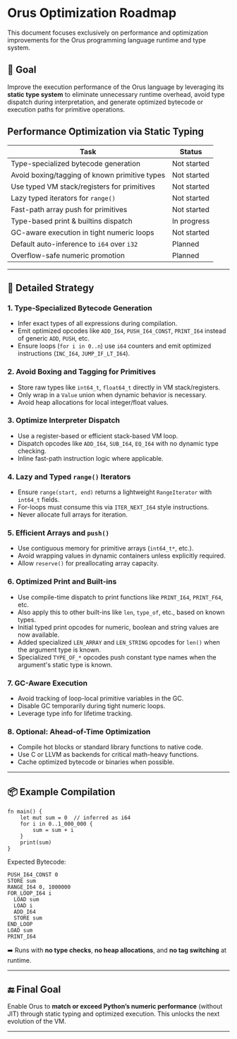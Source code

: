 # Orus Optimization Roadmap

This document focuses exclusively on performance and optimization improvements for the Orus programming language runtime and type system.

## 🎯 Goal

Improve the execution performance of the Orus language by leveraging its **static type system** to eliminate unnecessary runtime overhead, avoid type dispatch during interpretation, and generate optimized bytecode or execution paths for primitive operations.

## Performance Optimization via Static Typing

| Task                                          | Status      |
| --------------------------------------------- | ----------- |
| Type-specialized bytecode generation          | Not started |
| Avoid boxing/tagging of known primitive types | Not started | 
| Use typed VM stack/registers for primitives   | Not started |
| Lazy typed iterators for `range()`            | Not started |
| Fast-path array push for primitives           | Not started |
| Type-based print & builtins dispatch          | In progress |
| GC-aware execution in tight numeric loops     | Not started |
| Default auto-inference to `i64` over `i32`    | Planned     |
| Overflow-safe numeric promotion               | Planned     |

---

## 🔧 Detailed Strategy

### 1. Type-Specialized Bytecode Generation

* Infer exact types of all expressions during compilation.
* Emit optimized opcodes like `ADD_I64`, `PUSH_I64_CONST`, `PRINT_I64` instead of generic `ADD`, `PUSH`, etc.
* Ensure loops (`for i in 0..n`) use `i64` counters and emit optimized instructions (`INC_I64`, `JUMP_IF_LT_I64`).

### 2. Avoid Boxing and Tagging for Primitives

* Store raw types like `int64_t`, `float64_t` directly in VM stack/registers.
* Only wrap in a `Value` union when dynamic behavior is necessary.
* Avoid heap allocations for local integer/float values.

### 3. Optimize Interpreter Dispatch

* Use a register-based or efficient stack-based VM loop.
* Dispatch opcodes like `ADD_I64`, `SUB_I64`, `EQ_I64` with no dynamic type checking.
* Inline fast-path instruction logic where applicable.

### 4. Lazy and Typed `range()` Iterators

* Ensure `range(start, end)` returns a lightweight `RangeIterator` with `int64_t` fields.
* For-loops must consume this via `ITER_NEXT_I64` style instructions.
* Never allocate full arrays for iteration.

### 5. Efficient Arrays and `push()`

* Use contiguous memory for primitive arrays (`int64_t*`, etc.).
* Avoid wrapping values in dynamic containers unless explicitly required.
* Allow `reserve()` for preallocating array capacity.

### 6. Optimized Print and Built-ins

* Use compile-time dispatch to print functions like `PRINT_I64`, `PRINT_F64`, etc.
* Also apply this to other built-ins like `len`, `type_of`, etc., based on known types.
* Initial typed print opcodes for numeric, boolean and string values are now available.
* Added specialized `LEN_ARRAY` and `LEN_STRING` opcodes for `len()` when the argument type is known.
* Specialized `TYPE_OF_*` opcodes push constant type names when the argument's static type is known.

### 7. GC-Aware Execution

* Avoid tracking of loop-local primitive variables in the GC.
* Disable GC temporarily during tight numeric loops.
* Leverage type info for lifetime tracking.

### 8. Optional: Ahead-of-Time Optimization

* Compile hot blocks or standard library functions to native code.
* Use C or LLVM as backends for critical math-heavy functions.
* Cache optimized bytecode or binaries when possible.

---

## 📦 Example Compilation

```orus
fn main() {
    let mut sum = 0  // inferred as i64
    for i in 0..1_000_000 {
        sum = sum + i
    }
    print(sum)
}
```

Expected Bytecode:

```
PUSH_I64_CONST 0
STORE sum
RANGE_I64 0, 1000000
FOR_LOOP_I64 i
  LOAD sum
  LOAD i
  ADD_I64
  STORE sum
END_LOOP
LOAD sum
PRINT_I64
```

➡️ Runs with **no type checks**, **no heap allocations**, and **no tag switching** at runtime.

---

## 🔚 Final Goal

Enable Orus to **match or exceed Python’s numeric performance** (without JIT) through static typing and optimized execution. This unlocks the next evolution of the VM.

---
